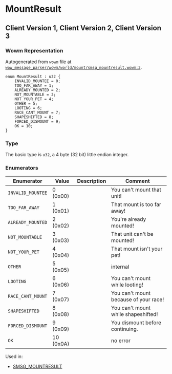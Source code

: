 # MountResult

## Client Version 1, Client Version 2, Client Version 3

### Wowm Representation

Autogenerated from `wowm` file at [`wow_message_parser/wowm/world/mount/smsg_mountresult.wowm:3`](https://github.com/gtker/wow_messages/tree/main/wow_message_parser/wowm/world/mount/smsg_mountresult.wowm#L3).

```rust,ignore
enum MountResult : u32 {
    INVALID_MOUNTEE = 0;
    TOO_FAR_AWAY = 1;
    ALREADY_MOUNTED = 2;
    NOT_MOUNTABLE = 3;
    NOT_YOUR_PET = 4;
    OTHER = 5;
    LOOTING = 6;
    RACE_CANT_MOUNT = 7;
    SHAPESHIFTED = 8;
    FORCED_DISMOUNT = 9;
    OK = 10;
}
```
### Type
The basic type is `u32`, a 4 byte (32 bit) little endian integer.
### Enumerators
| Enumerator | Value  | Description | Comment |
| --------- | -------- | ----------- | ------- |
| `INVALID_MOUNTEE` | 0 (0x00) |  | You can't mount that unit! |
| `TOO_FAR_AWAY` | 1 (0x01) |  | That mount is too far away! |
| `ALREADY_MOUNTED` | 2 (0x02) |  | You're already mounted! |
| `NOT_MOUNTABLE` | 3 (0x03) |  | That unit can't be mounted! |
| `NOT_YOUR_PET` | 4 (0x04) |  | That mount isn't your pet! |
| `OTHER` | 5 (0x05) |  | internal |
| `LOOTING` | 6 (0x06) |  | You can't mount while looting! |
| `RACE_CANT_MOUNT` | 7 (0x07) |  | You can't mount because of your race! |
| `SHAPESHIFTED` | 8 (0x08) |  | You can't mount while shapeshifted! |
| `FORCED_DISMOUNT` | 9 (0x09) |  | You dismount before continuing. |
| `OK` | 10 (0x0A) |  | no error |

Used in:
* [SMSG_MOUNTRESULT](smsg_mountresult.md)

